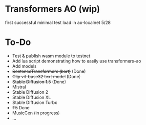  
# Transformers AO (wip)
first successful minimal test load in ao-localnet 5/28

# To-Do
* Test & publish wasm module to testnet
* Add lua script demonstrating how to easily use transformers-ao
* Add models
 * ~~SentenceTransformers (bert)~~ (Done)
 * ~~Clip vit-base32 text model~~ (Done)
 * ~~Stable Diffusion 1.5~~ (Done)
 * Mistral
 * Stable Diffusion 2
 * Stable Diffusion XL
 * Stable Diffusion Turbo
 * ~~T5~~ Done
 * MusicGen (in progress)
 * ...
